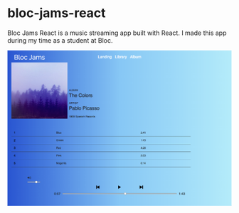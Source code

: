 # bloc-jams-react

Bloc Jams React is a music streaming app built with React. I made this app during my time as a student at Bloc.

![The Bloc Jams React UI](bloc-jams-react/screenshots/bloc-jams-react.png "The Bloc Jams React UI")
